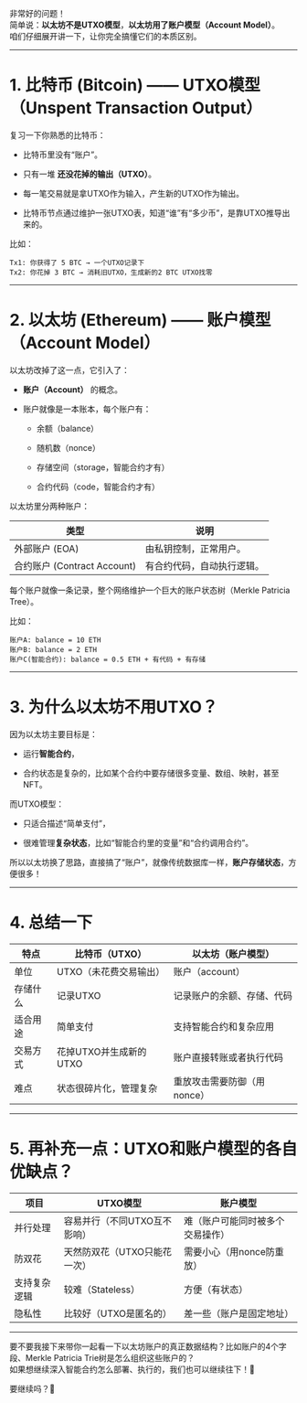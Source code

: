 非常好的问题！  
简单说：**以太坊不是UTXO模型**，**以太坊用了账户模型（Account Model）**。  
咱们仔细展开讲一下，让你完全搞懂它们的本质区别。

---

# 1. 比特币 (Bitcoin) —— UTXO模型（Unspent Transaction Output）

复习一下你熟悉的比特币：

- 比特币里没有“账户”。
    
- 只有一堆 **还没花掉的输出（UTXO）**。
    
- 每一笔交易就是拿UTXO作为输入，产生新的UTXO作为输出。
    
- 比特币节点通过维护一张UTXO表，知道“谁”有“多少币”，是靠UTXO推导出来的。
    

比如：

```plaintext
Tx1: 你获得了 5 BTC → 一个UTXO记录下
Tx2: 你花掉 3 BTC → 消耗旧UTXO，生成新的2 BTC UTXO找零
```

---

# 2. 以太坊 (Ethereum) —— **账户模型（Account Model）**

以太坊改掉了这一点，它引入了：

- **账户（Account）** 的概念。
    
- 账户就像是一本账本，每个账户有：
    
    - 余额（balance）
        
    - 随机数（nonce）
        
    - 存储空间（storage，智能合约才有）
        
    - 合约代码（code，智能合约才有）
        

以太坊里分两种账户：

|类型|说明|
|---|---|
|外部账户 (EOA)|由私钥控制，正常用户。|
|合约账户 (Contract Account)|有合约代码，自动执行逻辑。|

每个账户就像一条记录，整个网络维护一个巨大的账户状态树（Merkle Patricia Tree）。

比如：

```plaintext
账户A: balance = 10 ETH
账户B: balance = 2 ETH
账户C(智能合约): balance = 0.5 ETH + 有代码 + 有存储
```

---

# 3. 为什么以太坊不用UTXO？

因为以太坊主要目标是：

- 运行**智能合约**，
    
- 合约状态是复杂的，比如某个合约中要存储很多变量、数组、映射，甚至NFT。
    

而UTXO模型：

- 只适合描述“简单支付”，
    
- 很难管理**复杂状态**，比如“智能合约里的变量”和“合约调用合约”。
    

所以以太坊换了思路，直接搞了“账户”，就像传统数据库一样，**账户存储状态**，方便很多！

---

# 4. 总结一下

|特点|比特币（UTXO）|以太坊（账户模型）|
|---|---|---|
|单位|UTXO（未花费交易输出）|账户（account）|
|存储什么|记录UTXO|记录账户的余额、存储、代码|
|适合用途|简单支付|支持智能合约和复杂应用|
|交易方式|花掉UTXO并生成新的UTXO|账户直接转账或者执行代码|
|难点|状态很碎片化，管理复杂|重放攻击需要防御（用nonce）|

---

# 5. 再补充一点：UTXO和账户模型的各自优缺点？

| 项目     | UTXO模型           | 账户模型             |
| ------ | ---------------- | ---------------- |
| 并行处理   | 容易并行（不同UTXO互不影响） | 难（账户可能同时被多个交易操作） |
| 防双花    | 天然防双花（UTXO只能花一次） | 需要小心（用nonce防重放）  |
| 支持复杂逻辑 | 较难（Stateless）    | 方便（有状态）          |
| 隐私性    | 比较好（UTXO是匿名的）    | 差一些（账户是固定地址）     |

---

要不要我接下来带你一起看一下以太坊账户的真正数据结构？比如账户的4个字段、Merkle Patricia Trie树是怎么组织这些账户的？  
如果想继续深入智能合约怎么部署、执行的，我们也可以继续往下！🌟

要继续吗？🚀
